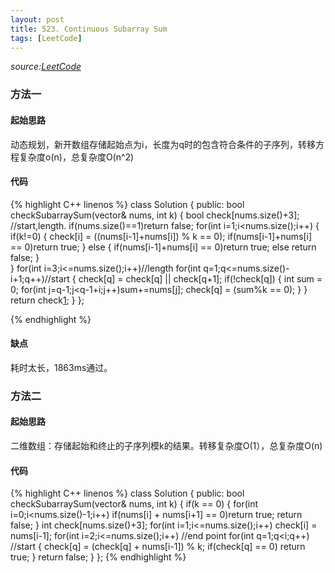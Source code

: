 ```yaml
---
layout: post
title: 523. Continuous Subarray Sum
tags: [LeetCode]
---
```


*source:[LeetCode][1]*

### 方法一

#### 起始思路
动态规划，新开数组存储起始点为i，长度为q时的包含符合条件的子序列，转移方程复杂度o(n)，总复杂度O(n^2)

#### 代码
{% highlight C++ linenos %}
class Solution {
	public:
	    bool checkSubarraySum(vector<int>& nums, int k) {
	        bool check[nums.size()+3]; //start,length.
	        if(nums.size()==1)return false;
	        for(int i=1;i<nums.size();i++)
	        {
	            if(k!=0)
	            {
	                check[i] = ((nums[i-1]+nums[i]) % k == 0);
	                if(nums[i-1]+nums[i] == 0)return true;
	            }
	            else
	            {
	                if(nums[i-1]+nums[i] == 0)return true;
	                else return false;
	            }   
	        }
	        for(int i=3;i<=nums.size();i++)//length
	            for(int q=1;q<=nums.size()-i+1;q++)//start
	            {
	                check[q] = check[q] || check[q+1];
	                if(!check[q])
	                {
	                    int sum = 0; 
	                    for(int j=q-1;j<q-1+i;j++)sum+=nums[j];
	                    check[q] = (sum%k == 0);
	                }
	            }
	        return check[1];
	    }
};


{% endhighlight %}


#### 缺点
耗时太长，1863ms通过。

### 方法二

#### 起始思路
二维数组：存储起始和终止的子序列模k的结果。转移复杂度O(1），总复杂度O(n)

#### 代码
{% highlight C++ linenos %}
class Solution {
	public:
	    bool checkSubarraySum(vector<int>& nums, int k) {
	        if(k == 0)
	        {
	            for(int i=0;i<nums.size()-1;i++)
	                if(nums[i] + nums[i+1] == 0)return true;
	            return false;
	        }
	        int check[nums.size()+3];
	        for(int i=1;i<=nums.size();i++)
	            check[i] = nums[i-1];
	        for(int i=2;i<=nums.size();i++) //end point
	            for(int q=1;q<i;q++) //start
	            {
	                check[q] = (check[q] + nums[i-1]) % k;
	                if(check[q] == 0)
	                    return true;
	            }
	        return false;
	    }
};
{% endhighlight %}

[1]:	https://leetcode.com/problems/continuous-subarray-sum/#/description